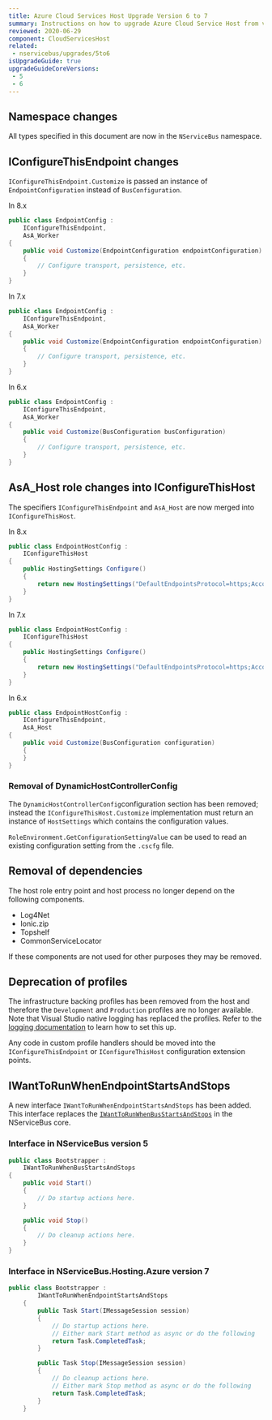 ```yaml
---
title: Azure Cloud Services Host Upgrade Version 6 to 7
summary: Instructions on how to upgrade Azure Cloud Service Host from version 6 to 7.
reviewed: 2020-06-29
component: CloudServicesHost
related:
 - nservicebus/upgrades/5to6
isUpgradeGuide: true
upgradeGuideCoreVersions:
 - 5
 - 6
---
```



## Namespace changes

All types specified in this document are now in the `NServiceBus` namespace.


## IConfigureThisEndpoint changes

`IConfigureThisEndpoint.Customize` is passed an instance of `EndpointConfiguration` instead of `BusConfiguration`.

In 8.x
```csharp
public class EndpointConfig :
    IConfigureThisEndpoint,
    AsA_Worker
{
    public void Customize(EndpointConfiguration endpointConfiguration)
    {
        // Configure transport, persistence, etc.
    }
}
```

In 7.x
```csharp
public class EndpointConfig :
    IConfigureThisEndpoint,
    AsA_Worker
{
    public void Customize(EndpointConfiguration endpointConfiguration)
    {
        // Configure transport, persistence, etc.
    }
}
```

In 6.x 
```csharp
public class EndpointConfig :
    IConfigureThisEndpoint,
    AsA_Worker
{
    public void Customize(BusConfiguration busConfiguration)
    {
        // Configure transport, persistence, etc.
    }
}
```


## AsA_Host role changes into IConfigureThisHost

The specifiers `IConfigureThisEndpoint` and `AsA_Host` are now merged into `IConfigureThisHost`.

In 8.x 
```csharp
public class EndpointHostConfig :
    IConfigureThisHost
{
    public HostingSettings Configure()
    {
        return new HostingSettings("DefaultEndpointsProtocol=https;AccountName=[ACCOUNT];AccountKey=[KEY];");
    }
}
```

In 7.x
```csharp 
public class EndpointHostConfig :
    IConfigureThisHost
{
    public HostingSettings Configure()
    {
        return new HostingSettings("DefaultEndpointsProtocol=https;AccountName=[ACCOUNT];AccountKey=[KEY];");
    }
}
```

In 6.x
```csharp
public class EndpointHostConfig :
    IConfigureThisEndpoint,
    AsA_Host
{
    public void Customize(BusConfiguration configuration)
    {
    }
}

```

### Removal of DynamicHostControllerConfig

The `DynamicHostControllerConfig`configuration section has been removed; instead the `IConfigureThisHost.Customize` implementation must return an instance of `HostSettings` which contains the configuration values.

`RoleEnvironment.GetConfigurationSettingValue` can be used to read an existing configuration setting from the `.cscfg` file.


## Removal of dependencies

The host role entry point and host process no longer depend on the following components.

 * Log4Net
 * Ionic.zip
 * Topshelf
 * CommonServiceLocator

If these components are not used for other purposes they may be removed.


## Deprecation of profiles

The infrastructure backing profiles has been removed from the host and therefore the `Development` and `Production` profiles are no longer available. Note that Visual Studio native logging has replaced the profiles. Refer to the [logging documentation](/nservicebus/hosting/cloud-services-host/logging.md) to learn how to set this up.

Any code in custom profile handlers should be moved into the `IConfigureThisEndpoint` or `IConfigureThisHost` configuration extension points.


## IWantToRunWhenEndpointStartsAndStops

A new interface `IWantToRunWhenEndpointStartsAndStops` has been added. This interface replaces the [`IWantToRunWhenBusStartsAndStops`](/nservicebus/lifecycle/endpointstartandstop.md) in the NServiceBus core.


### Interface in NServiceBus version 5

```csharp
public class Bootstrapper :
    IWantToRunWhenBusStartsAndStops
{
    public void Start()
    {
        // Do startup actions here.
    }

    public void Stop()
    {
        // Do cleanup actions here.
    }
}
```


### Interface in NServiceBus.Hosting.Azure version 7

```csharp 
public class Bootstrapper :
        IWantToRunWhenEndpointStartsAndStops
    {
        public Task Start(IMessageSession session)
        {
            // Do startup actions here.
            // Either mark Start method as async or do the following
            return Task.CompletedTask;
        }

        public Task Stop(IMessageSession session)
        {
            // Do cleanup actions here.
            // Either mark Stop method as async or do the following
            return Task.CompletedTask;
        }
    }
```